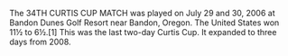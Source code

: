 The 34TH CURTIS CUP MATCH was played on July 29 and 30, 2006 at Bandon Dunes Golf Resort near Bandon, Oregon. The United States won 11½ to 6½.[1] This was the last two-day Curtis Cup. It expanded to three days from 2008.
